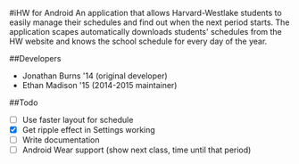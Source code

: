 #iHW for Android
An application that allows Harvard-Westlake students to easily manage their schedules and find out when the next period starts.
The application scapes automatically downloads students' schedules from the HW website and knows the school schedule for every day of the year.

##Developers
 - Jonathan Burns '14 (original developer)
 - Ethan Madison '15 (2014-2015 maintainer)

##Todo
 - [ ] Use faster layout for schedule
 - [x] Get ripple effect in Settings working
 - [ ] Write documentation
 - [ ] Android Wear support (show next class, time until that period)
